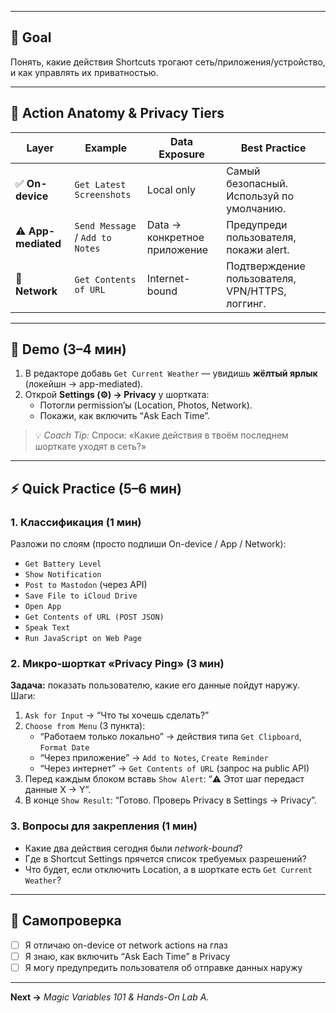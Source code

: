 
---

## 🎯 Goal  
Понять, какие действия Shortcuts трогают сеть/приложения/устройство, и как управлять их приватностью.

---

## 🧱 Action Anatomy & Privacy Tiers

| Layer           | Example                    | Data Exposure     | Best Practice                                   |
|-----------------|----------------------------|-------------------|-------------------------------------------------|
| ✅ **On-device** | `Get Latest Screenshots`    | Local only        | Самый безопасный. Используй по умолчанию.       |
| ⚠️ **App-mediated** | `Send Message` / `Add to Notes` | Data → конкретное приложение | Предупреди пользователя, покажи alert.          |
| 🚨 **Network**  | `Get Contents of URL`       | Internet-bound    | Подтверждение пользователя, VPN/HTTPS, логгинг. |

---

## 🧪 Demo (3–4 мин)
1. В редакторе добавь `Get Current Weather` — увидишь **жёлтый ярлык** (локейшн → app-mediated).  
2. Открой **Settings (⚙) → Privacy** у шортката:  
   - Потогли permission’ы (Location, Photos, Network).  
   - Покажи, как включить “Ask Each Time”.

> 💡 *Coach Tip:* Спроси: «Какие действия в твоём последнем шорткате уходят в сеть?»

---

## ⚡ Quick Practice (5–6 мин)

### 1. Классификация (1 мин)  
Разложи по слоям (просто подпиши On-device / App / Network):
- `Get Battery Level`  
- `Show Notification`  
- `Post to Mastodon` (через API)  
- `Save File to iCloud Drive`  
- `Open App`  
- `Get Contents of URL (POST JSON)`  
- `Speak Text`  
- `Run JavaScript on Web Page`

### 2. Микро-шорткат «Privacy Ping» (3 мин)
**Задача:** показать пользователю, какие его данные пойдут наружу.  
Шаги:
1. `Ask for Input` → “Что ты хочешь сделать?”  
2. `Choose from Menu` (3 пункта):  
   - “Работаем только локально” → действия типа `Get Clipboard`, `Format Date`  
   - “Через приложение” → `Add to Notes`, `Create Reminder`  
   - “Через интернет” → `Get Contents of URL` (запрос на public API)  
3. Перед каждым блоком вставь `Show Alert`: “⚠️ Этот шаг передаст данные X → Y”.  
4. В конце `Show Result`: “Готово. Проверь Privacy в Settings → Privacy”.

### 3. Вопросы для закрепления (1 мин)
- Какие два действия сегодня были *network-bound*?  
- Где в Shortcut Settings прячется список требуемых разрешений?  
- Что будет, если отключить Location, а в шорткате есть `Get Current Weather`?

---

## 📝 Самопроверка
- [ ] Я отличаю on-device от network actions на глаз  
- [ ] Я знаю, как включить “Ask Each Time” в Privacy  
- [ ] Я могу предупредить пользователя об отправке данных наружу

---

**Next →** *Magic Variables 101 & Hands-On Lab A.*